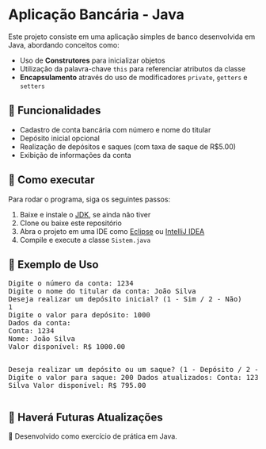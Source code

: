 <div class="container">
        <h1>Aplicação Bancária - Java</h1>
        <p>Este projeto consiste em uma aplicação simples de banco desenvolvida em Java, abordando conceitos como:</p>
        <ul>
            <li>Uso de <strong>Construtores</strong> para inicializar objetos</li>
            <li>Utilização da palavra-chave <code>this</code> para referenciar atributos da classe</li>
            <li><strong>Encapsulamento</strong> através do uso de modificadores <code>private</code>, <code>getters</code> e <code>setters</code></li>
        </ul>

  <h2>📌 Funcionalidades</h2>
        <ul>
            <li>Cadastro de conta bancária com número e nome do titular</li>
            <li>Depósito inicial opcional</li>
            <li>Realização de depósitos e saques (com taxa de saque de R$5.00)</li>
            <li>Exibição de informações da conta</li>
        </ul>

  <h2>🔧 Como executar</h2>
        <p>Para rodar o programa, siga os seguintes passos:</p>
        <ol>
            <li>Baixe e instale o <a href="https://www.oracle.com/java/technologies/javase-downloads.html">JDK</a>, se ainda não tiver</li>
            <li>Clone ou baixe este repositório</li>
            <li>Abra o projeto em uma IDE como <a href="https://www.eclipse.org/">Eclipse</a> ou <a href="https://www.jetbrains.com/idea/">IntelliJ IDEA</a></li>
            <li>Compile e execute a classe <code>Sistem.java</code></li>
        </ol>

  <h2>📜 Exemplo de Uso</h2>
        <pre>
Digite o número da conta: 1234
Digite o nome do titular da conta: João Silva
Deseja realizar um depósito inicial? (1 - Sim / 2 - Não)
1
Digite o valor para depósito: 1000
Dados da conta:
Conta: 1234
Nome: João Silva
Valor disponível: R$ 1000.00

Deseja realizar um depósito ou um saque? (1 - Depósito / 2 - Saque)
2
Digite o valor para saque: 200
Dados atualizados:
Conta: 1234
Nome: João Silva
Valor disponível: R$ 795.00
        </pre>

<h2>🚀 Haverá Futuras Atualizações</h2>
<p>🔹 Desenvolvido como exercício de prática em Java.</p>
    </div>
